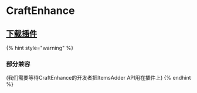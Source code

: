 # CraftEnhance

## [下载插件](https://www.spigotmc.org/resources/1-9-1-16-custom-recipes-and-crafting-craftenhance.65058/)

{% hint style="warning" %}
### 部分兼容

(我们需要等待CraftEnhance的开发者把ItemsAdder API用在插件上)
{% endhint %}
